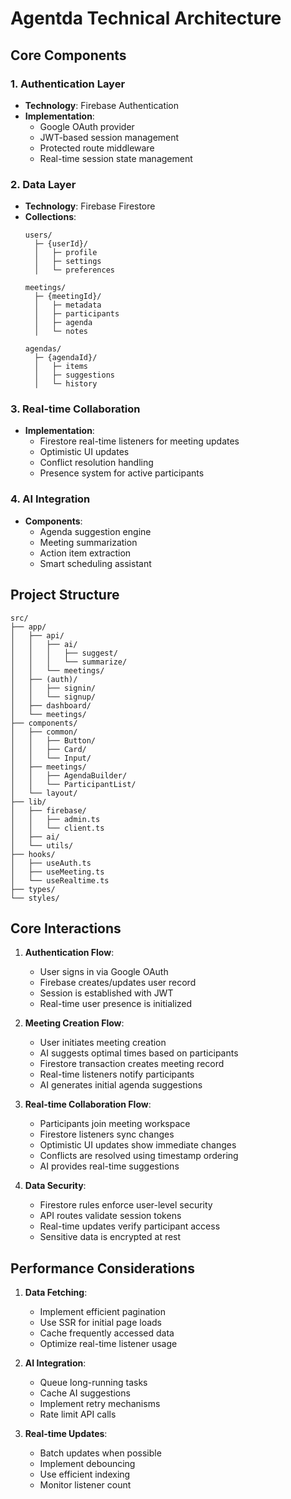 # Agentda Technical Architecture

## Core Components

### 1. Authentication Layer
- **Technology**: Firebase Authentication
- **Implementation**: 
  - Google OAuth provider
  - JWT-based session management
  - Protected route middleware
  - Real-time session state management

### 2. Data Layer
- **Technology**: Firebase Firestore
- **Collections**:
  ```
  users/
    ├─ {userId}/
    │   ├─ profile
    │   ├─ settings
    │   └─ preferences
    
  meetings/
    ├─ {meetingId}/
    │   ├─ metadata
    │   ├─ participants
    │   ├─ agenda
    │   └─ notes
    
  agendas/
    ├─ {agendaId}/
    │   ├─ items
    │   ├─ suggestions
    │   └─ history
  ```

### 3. Real-time Collaboration
- **Implementation**:
  - Firestore real-time listeners for meeting updates
  - Optimistic UI updates
  - Conflict resolution handling
  - Presence system for active participants

### 4. AI Integration
- **Components**:
  - Agenda suggestion engine
  - Meeting summarization
  - Action item extraction
  - Smart scheduling assistant

## Project Structure
```
src/
├── app/
│   ├── api/
│   │   ├── ai/
│   │   │   ├── suggest/
│   │   │   └── summarize/
│   │   └── meetings/
│   ├── (auth)/
│   │   ├── signin/
│   │   └── signup/
│   ├── dashboard/
│   └── meetings/
├── components/
│   ├── common/
│   │   ├── Button/
│   │   ├── Card/
│   │   └── Input/
│   ├── meetings/
│   │   ├── AgendaBuilder/
│   │   └── ParticipantList/
│   └── layout/
├── lib/
│   ├── firebase/
│   │   ├── admin.ts
│   │   └── client.ts
│   ├── ai/
│   └── utils/
├── hooks/
│   ├── useAuth.ts
│   ├── useMeeting.ts
│   └── useRealtime.ts
├── types/
└── styles/
```

## Core Interactions

1. **Authentication Flow**:
   - User signs in via Google OAuth
   - Firebase creates/updates user record
   - Session is established with JWT
   - Real-time user presence is initialized

2. **Meeting Creation Flow**:
   - User initiates meeting creation
   - AI suggests optimal times based on participants
   - Firestore transaction creates meeting record
   - Real-time listeners notify participants
   - AI generates initial agenda suggestions

3. **Real-time Collaboration Flow**:
   - Participants join meeting workspace
   - Firestore listeners sync changes
   - Optimistic UI updates show immediate changes
   - Conflicts are resolved using timestamp ordering
   - AI provides real-time suggestions

4. **Data Security**:
   - Firestore rules enforce user-level security
   - API routes validate session tokens
   - Real-time updates verify participant access
   - Sensitive data is encrypted at rest

## Performance Considerations

1. **Data Fetching**:
   - Implement efficient pagination
   - Use SSR for initial page loads
   - Cache frequently accessed data
   - Optimize real-time listener usage

2. **AI Integration**:
   - Queue long-running tasks
   - Cache AI suggestions
   - Implement retry mechanisms
   - Rate limit API calls

3. **Real-time Updates**:
   - Batch updates when possible
   - Implement debouncing
   - Use efficient indexing
   - Monitor listener count 